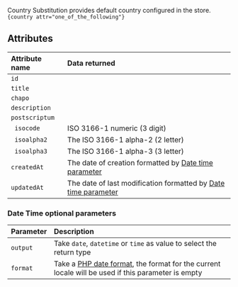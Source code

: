 Country Substitution provides default country configured in the store.    
`{country attr="one_of_the_following"}`

## Attributes

| Attribute name   | Data returned                                                                                          |
|:-----------------|:-------------------------------------------------------------------------------------------------------|
| `id`             | 	                                                                                                      |
| `title`          |                                                                                                        |
| `chapo`          | 	                                                                                                      |
| ` description `  | 	 	                                                                                                    |
| ` postscriptum ` | 	 	 	                                                                                                  |
| `  isocode  `    | 	 	 	ISO 3166-1 numeric (3 digit)                                                                      |
| `  isoalpha2  `  | 	  	    The ISO 3166-1 alpha-2 (2 letter) 	 	                                                          |
| `  isoalpha3  `  | 	 	 	The ISO 3166-1 alpha-3 (3 letter)                                                                 |
| ` createdAt `    | 	 	 	The date of creation formatted by  [Date time parameter](#date-time-optional-parameters)          |
| ` updatedAt `    | 	 	 	The date of last modification formatted by  [Date time parameter](#date-time-optional-parameters) |

### Date Time optional parameters
| Parameter | Description                                                                                                                                             |
|:----------|:--------------------------------------------------------------------------------------------------------------------------------------------------------|
| `output`  | Take `date`, `datetime` or `time` as value to select the return type                                                                                    |
| `format`  | Take a [PHP date format](https://www.php.net/manual/fr/datetime.format.php),  the format for the current locale will be used if this parameter is empty |